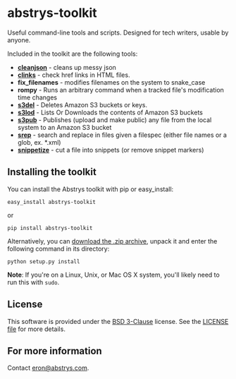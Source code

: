 abstrys-toolkit
===============

Useful command-line tools and scripts. Designed for tech writers, usable by anyone.

Included in the toolkit are the following tools:

- **[cleanjson][]** - cleans up messy json
- **[clinks][]** - check href links in HTML files.
- **fix_filenames** - modifies filenames on the system to snake_case
- **rompy** - Runs an arbitrary command when a tracked file's modification time changes
- **[s3del][]** - Deletes Amazon S3 buckets or keys.
- **[s3lod][]** - Lists Or Downloads the contents of Amazon S3 buckets
- **[s3pub][]** - Publishes (upload and make public) any file from the local system to an Amazon S3 bucket
- **[srep][]** - search and replace in files given a filespec (either file names or a glob, ex. *.xml)
- **[snippetize][]** - cut a file into snippets (or remove snippet markers)

## Installing the toolkit

You can install the Abstrys toolkit with pip or easy_install:

    easy_install abstrys-toolkit

or

    pip install abstrys-toolkit

Alternatively, you can [download the .zip archive][zip], unpack it and enter the following command in its directory:

    python setup.py install

**Note**: If you're on a Linux, Unix, or Mac OS X system, you'll likely need to run this with `sudo`.

## License

This software is provided under the [BSD 3-Clause][license] license. See the [LICENSE file][license-file] for more details.

## For more information

Contact [eron@abstrys.com](mailto:eron@abstrys.com?Subject=abstrys-toolkit).

[cleanjson]: https://github.com/Abstrys/abstrys-toolkit/blob/master/docs/cleanjson.md
[clinks]: https://github.com/Abstrys/abstrys-toolkit/blob/master/docs/clinks.rst
[license-file]: https://github.com/Abstrys/abstrys-toolkit/blob/master/LICENSE
[license]: http://opensource.org/licenses/BSD-3-Clause
[s3del]: https://github.com/Abstrys/abstrys-toolkit/blob/master/docs/s3del.rst
[s3lod]: https://github.com/Abstrys/abstrys-toolkit/blob/master/docs/s3lod.rst
[s3pub]: https://github.com/Abstrys/abstrys-toolkit/blob/master/docs/s3pub.rst
[snippetize]: https://github.com/Abstrys/abstrys-toolkit/blob/master/docs/snippetize.md
[srep]: https://github.com/Abstrys/abstrys-toolkit/blob/master/docs/srep.rst
[zip]: https://github.com/Abstrys/abstrys-toolkit/archive/master.zip

